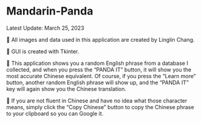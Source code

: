 # Mandarin-Panda
Latest Update:
March 25, 2023


🐼 All images and data used in this application are created by Linglin Chang.

🐼 GUI is created with Tkinter.

🐼 This application shows you a random English phrase from a database I collected, and when you press the “PANDA IT” button, it will show you the most accurate Chinese equivalent. Of course, if you press the “Learn more” button, another random English phrase will show up, and the “PANDA IT” key will again show you the Chinese translation.

🐼 If you are not fluent in Chinese and have no idea what those character means, simply click the “Copy Chinese” button to copy the Chinese phrase to your clipboard so you can Google it.
